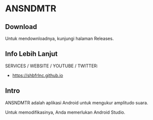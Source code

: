 # ANSNDMTR

## Download

Untuk mendownloadnya, kunjungi halaman Releases.

## Info Lebih Lanjut

SERVICES / WEBSITE / YOUTUBE / TWITTER:

- https://shbfrlnc.github.io

## Intro

ANSNDMTR adalah aplikasi Android untuk mengukur amplitudo suara.

Untuk memodifikasinya, Anda memerlukan Android Studio.
